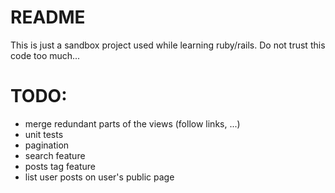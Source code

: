 # README

This is just a sandbox project used while learning ruby/rails. Do not trust this code too much...


# TODO:
 - merge redundant parts of the views (follow links, ...)
 - unit tests
 - pagination
 - search feature
 - posts tag feature
 - list user posts on user's public page
